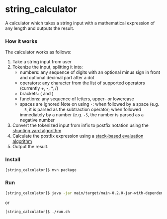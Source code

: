 # string_calculator
A calculator which takes a string input with a mathematical expression of any length and outputs the result.

### How it works

The calculator works as follows:
1. Take a string input from user
2. Tokenize the input, splitting it into:
    * numbers: any sequence of digits with an optional minus sign in front and optional decimal part after a dot
    * operators: any character from the list of supported operators (currently +, -, *, /)
    * brackets: ( and )
    * functions: any sequence of letters, upper- or lowercase
    * spaces are ignored
    Note on using ```-```: when followed by a space (e.g. ```- 5```, it is parsed as the subtraction operator; when followed immediately by a number (e.g. ```-5```, the number is parsed as a negative number  
3. Convert the tokenized input from infix to postfix notation using the [shunting yard algorithm](https://en.wikipedia.org/wiki/Shunting-yard_algorithm)
4. Calculate the postfix expression using a [stack-based evaluation algorithm](https://en.wikipedia.org/wiki/Reverse_Polish_notation#Postfix_evaluation_algorithm)
5. Output the result.

### Install

```bash
[string_calculator]$ mvn package
```

### Run

```bash
[string_calculator]$ java -jar main/target/main-0.2.0-jar-with-dependencies.jar
```
or
```bash
[string_calculator]$ ./run.sh
```